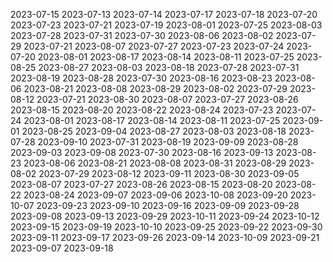2023-07-15
2023-07-13
2023-07-14
2023-07-17
2023-07-18
2023-07-20
2023-07-23
2023-07-21
2023-07-19
2023-08-01
2023-07-25
2023-08-03
2023-07-28
2023-07-31
2023-07-30
2023-08-06
2023-08-02
2023-07-29
2023-07-21
2023-08-07
2023-07-27
2023-07-23
2023-07-24
2023-07-20
2023-08-01
2023-08-17
2023-08-14
2023-08-11
2023-07-25
2023-08-25
2023-08-27
2023-08-03
2023-08-18
2023-07-28
2023-07-31
2023-08-19
2023-08-28
2023-07-30
2023-08-16
2023-08-23
2023-08-06
2023-08-21
2023-08-08
2023-08-29
2023-08-02
2023-07-29
2023-08-12
2023-07-21
2023-08-30
2023-08-07
2023-07-27
2023-08-26
2023-08-15
2023-08-20
2023-08-22
2023-08-24
2023-07-23
2023-07-24
2023-08-01
2023-08-17
2023-08-14
2023-08-11
2023-07-25
2023-09-01
2023-08-25
2023-09-04
2023-08-27
2023-08-03
2023-08-18
2023-07-28
2023-09-10
2023-07-31
2023-08-19
2023-09-09
2023-08-28
2023-09-03
2023-09-08
2023-07-30
2023-08-16
2023-09-13
2023-08-23
2023-08-06
2023-08-21
2023-08-08
2023-08-31
2023-08-29
2023-08-02
2023-07-29
2023-08-12
2023-09-11
2023-08-30
2023-09-05
2023-08-07
2023-07-27
2023-08-26
2023-08-15
2023-08-20
2023-08-22
2023-08-24
2023-09-07
2023-09-06
2023-10-08
2023-09-20
2023-10-07
2023-09-23
2023-09-10
2023-09-16
2023-09-09
2023-09-28
2023-09-08
2023-09-13
2023-09-29
2023-10-11
2023-09-24
2023-10-12
2023-09-15
2023-09-19
2023-10-10
2023-09-25
2023-09-22
2023-09-30
2023-09-11
2023-09-17
2023-09-26
2023-09-14
2023-10-09
2023-09-21
2023-09-07
2023-09-18